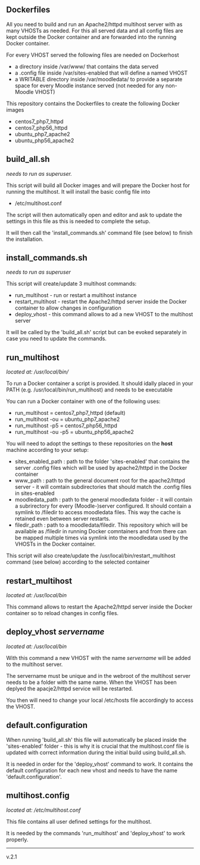 Dockerfiles
-----------
All you need to build and run an Apache2/httpd multihost server with as many VHOSTs as needed.
For this all served data and all config files are kept outside the Docker container and are forwarded into the running Docker container.

For every VHOST served the following files are needed on Dockerhost
 * a directory inside /var/www/ that contains the data served
 * a .config file inside /var/sites-enabled that will define a named VHOST
 * a WRITABLE directory inside /var/moodledata/ to provide a separate space for every Moodle instance served (not needed for any non-Moodle VHOST)

This repository contains the Dockerfiles to create the following Docker images
 * centos7_php7_httpd
 * centos7_php56_httpd
 * ubuntu_php7_apache2
 * ubuntu_php56_apache2

build_all.sh
------------
<i>needs to run as superuser.</i>

This script will build all Docker images and will prepare the Docker host for running the multihost.
It will install the basic config file into
 * /etc/multihost.conf

The script will then automatically open and editor and ask to update the settings in this file as this is needed to complete the setup.

It will then call the 'install_commands.sh' command file (see below) to finish the installation.

install_commands.sh
-------------------
<i>needs to run as superuser</i>

This script will create/update 3 multihost commands:
 * run_multihost - run or restart a multihost instance
 * restart_multihost - restart the Apache2/httpd server inside the Docker container to allow changes in configuration
 * deploy_vhost - this command allows to ad a new VHOST to the multihost server

 It will be called by the 'build_all.sh' script but can be evoked separately in case you need to update the commands.

run_multihost
-------------
<i>located at: /usr/local/bin/</i>

To run a Docker container a script is provided. It should idally placed in your PATH (e.g. /usr/local/bin/run_multihost) and needs to be executable

You can run a Docker container  with one of the following uses:
 * run_multihost 		= centos7_php7_httpd (default)
 * run_multihost -ou 		= ubuntu_php7_apache2
 * run_multihost -p5 		= centos7_php56_httpd
 * run_multihost -ou -p5 	= ubuntu_php56_apache2 

You will need to adopt the settings to these repositories on the <b>host</b> machine according to your setup:
 * sites_enabled_path	: path to the folder 'sites-enabled' that contains the server .config files which will be used by apache2/httpd in the Docker container
 * www_path		: path to the general document root for the apache2/httpd server - it will comtain subdirectories that should match the .config files in sites-enabled
 * moodledata_path	: path to the general moodledata folder - it will contain a subrirectory for every (Moodle-)server configured. It should contain a symlink to /filedir to access moodledata files. This way the cache is retained even between server restarts.
 * filedir_path		: path to a moodledata/filedir. This repository which will be available as /filedir in running Docker comntainers and from there can be mapped multiple times via symlink into the moodledata used by the VHOSTs in the Docker container.

This script will also create/update the /usr/local/bin/restart_multihost command (see below) according to the selected container

restart_multihost
----------------
<i>located at: /usr/local/bin</i>

This command allows to restart the Apache2/httpd server inside the Docker container so to reload changes in config files.

deploy_vhost <i>servername</i>
------------------------------
<i>located at: /usr/local/bin</i>

With this command a new VHOST with the name <i>servername</i> will be added to the multihost server.

The servername must be unique and in the webroot of the multihost server needs to be a folder with the same name.
When the VHOST has been deplyed the apacje2/httpd service will be restarted. 

You then will need to change your local /etc/hosts file accordingly to access the VHOST.

default.configuration
---------------------
When running 'build_all.sh' this file will automatically be placed inside the 'sites-enabled' folder - this is why it is crucial that the multihost.conf file is updated with correct information during the initial build using build_all.sh.

It is needed in order for the 'deploy_vhost' command to work. It contains the default configuration for each new vhost and needs to have the name 'default.configuration'.

multihost.config
----------------
<i>located at: /etc/multihost.conf</i>

This file contains all user defined settings for the multihost.

It is needed by the commands 'run_multihost' and 'deploy_vhost' to work properly.

----------------
v.2.1